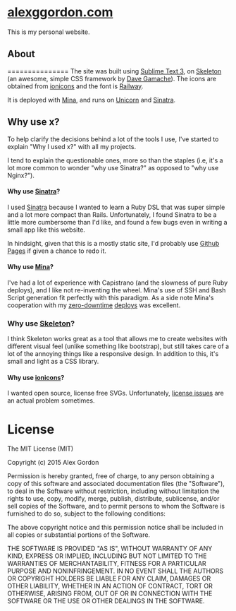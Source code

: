 [alexggordon.com](http://alexggordon.com)
===============

This is my personal website. 

## About
===============
The site was built using [Sublime Text 3](http://www.sublimetext.com/3), on [Skeleton](http://getskeleton.com/) (an awesome, simple CSS framework by [Dave Gamache](http://davegamache.com/)). The icons are obtained from [ionicons](http://ionicons.com/) and the font is [Railway](http://www.google.com/fonts/specimen/Raleway).

It is deployed with [Mina](http://nadarei.co/mina/), and runs on [Unicorn](http://unicorn.bogomips.org/) and [Sinatra](http://www.sinatrarb.com/).

## Why use x? 
To help clarify the decisions behind a lot of the tools I use, I've started to explain "Why I used x?" with all my projects. 

I tend to explain the questionable ones, more so than the staples (i.e, it's a lot more common to wonder "why use Sinatra?" as opposed to "why use Nginx?"). 

#### Why use [Sinatra](http://www.sinatrarb.com/)?
I used [Sinatra](http://www.sinatrarb.com/) because I wanted to learn a Ruby DSL that was super simple and a lot more compact than Rails. Unfortunately, I found Sinatra to be a little more cumbersome than I'd like, and found a few bugs even in writing a small app like this website. 

In hindsight, given that this is a mostly static site, I'd probably use [Github Pages](https://pages.github.com/) if given a chance to redo it. 

#### Why use [Mina](http://nadarei.co/mina/)?
I've had a lot of experience with Capistrano (and the slowness of pure Ruby deploys), and I like not re-inventing the wheel. Mina's use of SSH and Bash Script generation fit perfectly with this  paradigm. As a side note Mina's cooperation with my [zero-downtime](https://github.com/alexggordon/alexggordon/blob/37854a07190ab3ae90a951ec3eb07647f77589db/config/unicorn.rb#L40) [deploys](https://github.com/alexggordon/alexggordon/blob/37854a07190ab3ae90a951ec3eb07647f77589db/config/deploy.rb#L56) was excellent. 

### Why use [Skeleton](http://getskeleton.com/)?
I think Skeleton works great as a tool that allows me to create websites with different visual feel (unlike something like bootstrap), but still takes care of a lot of the annoying things like a responsive design. In addition to this, it's small and light as a CSS library. 

#### Why use [ionicons](http://ionicons.com/)?
I wanted open source, license free SVGs. Unfortunately, [license issues](https://twitter.com/alexggordon/status/546724595865116672) are an actual problem sometimes. 


License
===============
The MIT License (MIT)

Copyright (c) 2015 Alex Gordon

Permission is hereby granted, free of charge, to any person obtaining a copy
of this software and associated documentation files (the "Software"), to deal
in the Software without restriction, including without limitation the rights
to use, copy, modify, merge, publish, distribute, sublicense, and/or sell
copies of the Software, and to permit persons to whom the Software is
furnished to do so, subject to the following conditions:

The above copyright notice and this permission notice shall be included in all
copies or substantial portions of the Software.

THE SOFTWARE IS PROVIDED "AS IS", WITHOUT WARRANTY OF ANY KIND, EXPRESS OR
IMPLIED, INCLUDING BUT NOT LIMITED TO THE WARRANTIES OF MERCHANTABILITY,
FITNESS FOR A PARTICULAR PURPOSE AND NONINFRINGEMENT. IN NO EVENT SHALL THE
AUTHORS OR COPYRIGHT HOLDERS BE LIABLE FOR ANY CLAIM, DAMAGES OR OTHER
LIABILITY, WHETHER IN AN ACTION OF CONTRACT, TORT OR OTHERWISE, ARISING FROM,
OUT OF OR IN CONNECTION WITH THE SOFTWARE OR THE USE OR OTHER DEALINGS IN THE
SOFTWARE.
